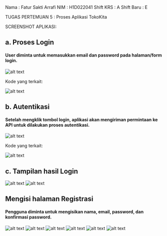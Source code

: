 Nama       : Fatur Sakti Arrafi
NIM        : H1D022041
Shift KRS  : A
Shift Baru : E


TUGAS PERTEMUAN 5 : Proses Aplikasi TokoKita

SCREENSHOT APLIKASI:



<h2>a. Proses Login</h2>
<h4>User diminta untuk memasukkan email dan password pada halaman/form login.</h4>

![alt text](https://github.com/fatur251003/LabMobile4_Fatur-Sakti-Arrafi_Shift-E/blob/main/images/Screenshot%202024-10-01%20160626.png)


Kode yang terkait:

![alt text](https://github.com/fatur251003/LabMobile4_Fatur-Sakti-Arrafi_Shift-E/blob/main/images/sss1.png)

<h2>b. Autentikasi </h2>
<h4>Setelah mengklik tombol login, aplikasi akan mengiriman permintaan ke API untuk dilakukan proses autentikasi.</h4>

![alt text](https://github.com/fatur251003/LabMobile4_Fatur-Sakti-Arrafi_Shift-E/blob/main/images/Screenshot%202024-10-01%20160741.png)

Kode yang terkait: 


![alt text](https://github.com/fatur251003/LabMobile4_Fatur-Sakti-Arrafi_Shift-E/blob/main/images/sss2.png)

<h2> c. Tampilan hasil Login</h2>

![alt text](https://github.com/fatur251003/LabMobile4_Fatur-Sakti-Arrafi_Shift-E/blob/main/images/sss4.png) 
![alt text](https://github.com/fatur251003/LabMobile4_Fatur-Sakti-Arrafi_Shift-E/blob/main/images/sss3.png)

<h2> Mengisi halaman Registrasi </h2>
<h4>Pengguna diminta untuk mengisikan nama, email, password, dan konfirmasi password.</h4>

![alt text](https://github.com/fatur251003/LabMobile4_Fatur-Sakti-Arrafi_Shift-E/blob/main/images/Screenshot%202024-10-01%20161247.png)
![alt text](https://github.com/fatur251003/LabMobile4_Fatur-Sakti-Arrafi_Shift-E/blob/main/images/Screenshot%202024-10-01%20161410.png)
![alt text](https://github.com/fatur251003/LabMobile4_Fatur-Sakti-Arrafi_Shift-E/blob/main/images/Screenshot%202024-10-01%20161424.png)
![alt text](https://github.com/fatur251003/LabMobile4_Fatur-Sakti-Arrafi_Shift-E/blob/main/images/Screenshot%202024-10-01%20161553.png)
![alt text](https://github.com/fatur251003/LabMobile4_Fatur-Sakti-Arrafi_Shift-E/blob/main/images/Screenshot%202024-10-01%20161723.png)
![alt text](https://github.com/fatur251003/LabMobile4_Fatur-Sakti-Arrafi_Shift-E/blob/main/images/Screenshot%202024-10-01%20161800.png)

